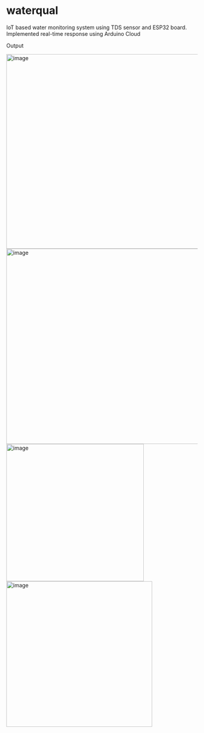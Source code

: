 # waterqual
IoT based water monitoring system using TDS sensor and ESP32 board. Implemented real-time response using Arduino Cloud

Output

<img width="513" alt="image" src="https://user-images.githubusercontent.com/91418836/236792596-c85397e2-8c8b-4d53-a3d3-581123fe4f8f.png">

<img width="515" alt="image" src="https://user-images.githubusercontent.com/91418836/236792543-1a856cce-023b-4805-ab74-b8b566904c5a.png">

<img width="362" alt="image" src="https://user-images.githubusercontent.com/91418836/236792376-5d1c029e-f638-44f9-aa07-b9f51ba23d69.png">

<img width="384" alt="image" src="https://user-images.githubusercontent.com/91418836/236792473-96de6ff5-bcba-45f5-b07a-80ba71397e41.png">

